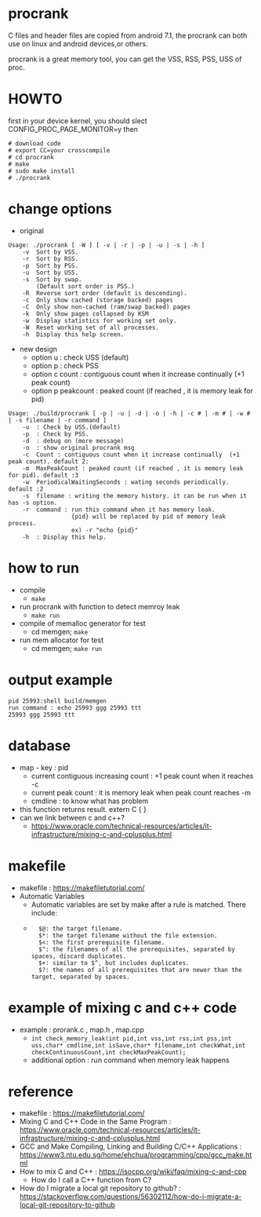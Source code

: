 # procrank
C files and header files are copied from android 7.1, the procrank can both use on linux and android devices,or others.

procrank is a great memory tool, you can get the VSS, RSS, PSS, USS of proc.

# HOWTO
first in your device kernel, you should slect CONFIG_PROC_PAGE_MONITOR=y 
then
```
# download code  
# export CC=your crosscompile
# cd procrank  
# make  
# sudo make install  
# ./procrank
```

# change options
- original
```
Usage: ./procrank [ -W ] [ -v | -r | -p | -u | -s | -h ]
    -v  Sort by VSS.
    -r  Sort by RSS.
    -p  Sort by PSS.
    -u  Sort by USS.
    -s  Sort by swap.
        (Default sort order is PSS.)
    -R  Reverse sort order (default is descending).
    -c  Only show cached (storage backed) pages
    -C  Only show non-cached (ram/swap backed) pages
    -k  Only show pages collapsed by KSM
    -w  Display statistics for working set only.
    -W  Reset working set of all processes.
    -h  Display this help screen.
```

- new design 
    - option u : check USS (default)
    - option p : check PSS
    - option c count : contiguous count when it increase continually  (+1 peak count)
    - option p peakcount : peaked count (if reached , it is memory leak for pid)
```
Usage: ./build/procrank [ -p | -u | -d | -o | -h | -c # | -m # | -w # | -s filename | -r command ]
    -u  : Check by USS.(default)
    -p  : Check by PSS.
    -d  : debug on (more message)
    -o  : show original procrank msg
    -c  Count : contiguous count when it increase continually  (+1 peak count). default 2:
    -m  MaxPeakCount : peaked count (if reached , it is memory leak for pid). default :3
    -w  PeriodicalWaitingSeconds : wating seconds periodically. default :2
    -s  filename : writing the memory history. it can be run when it has -s option.
    -r  command : run this command when it has memory leak.
                  {pid} will be replaced by pid of memory leak process.
                  ex) -r "echo {pid}"
    -h  : Display this help.
```

# how to run
- compile 
    - ```make```
- run procrank with function to detect memroy leak 
    - ```make run```
- compile of memalloc generator for test
    - cd memgen; ```make```
- run mem allocator for test
    - cd memgen; ```make run```

# output example 
```
pid 25993:shell build/memgen
run command : echo 25993 ggg 25993 ttt
25993 ggg 25993 ttt
```


# database
- map - key : pid
    - current contiguous increasing count : +1 peak count when it reaches -c
    - current peak count : it is memory leak when peak count reaches -m
    - cmdline : to know what has problem
- this function returns result.
    extern C {    }
- can we link between c and c++?
    - https://www.oracle.com/technical-resources/articles/it-infrastructure/mixing-c-and-cplusplus.html

# makefile
- makefile : https://makefiletutorial.com/
- Automatic Variables
    - Automatic variables are set by make after a rule is matched. There include:
    - ```
        $@: the target filename.
        $*: the target filename without the file extension.
        $<: the first prerequisite filename.
        $^: the filenames of all the prerequisites, separated by spaces, discard duplicates.
        $+: similar to $^, but includes duplicates.
        $?: the names of all prerequisites that are newer than the target, separated by spaces.
      ```
# example of mixing c and c++ code
- example : prorank.c , map.h , map.cpp
    - ```int check_memory_leak(int pid,int vss,int rss,int pss,int uss,char* cmdline,int isSave,char* filename,int checkWhat,int checkContinuousCount,int checkMaxPeakCount);```
    - additional option : run command when memory leak happens

# reference
- makefile : https://makefiletutorial.com/
- Mixing C and C++ Code in the Same Program : https://www.oracle.com/technical-resources/articles/it-infrastructure/mixing-c-and-cplusplus.html
- GCC and Make Compiling, Linking and Building C/C++ Applications : https://www3.ntu.edu.sg/home/ehchua/programming/cpp/gcc_make.html
- How to mix C and C++ : https://isocpp.org/wiki/faq/mixing-c-and-cpp
    - How do I call a C++ function from C?
- How do I migrate a local git repository to github? : https://stackoverflow.com/questions/56302112/how-do-i-migrate-a-local-git-repository-to-github

